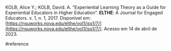 KOLB, Alice Y.; KOLB, David. A. “Experiential Learning Theory as a Guide for Experiential Educators in Higher Education”. **ELTHE**: A Journal for Engaged Educators. v. 1, n. 1, 2017. Disponível em: [https://nsuworks.nova.edu/elthe/vol1/iss1/7/](https://nsuworks.nova.edu/elthe/vol1/iss1/7/). Acesso em 14 de abril de 2023.

#reference